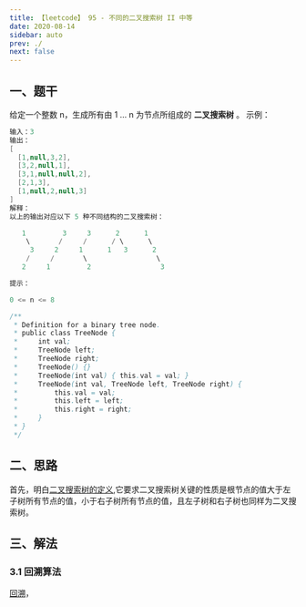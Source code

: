 ```yaml
---
title: 【leetcode】 95 - 不同的二叉搜索树 II 中等
date: 2020-08-14
sidebar: auto
prev: ./
next: false
---
```


## 一、题干

给定一个整数 n，生成所有由 1 ... n 为节点所组成的 **二叉搜索树** 。
示例：
```java
输入：3
输出：
[
  [1,null,3,2],
  [3,2,null,1],
  [3,1,null,null,2],
  [2,1,3],
  [1,null,2,null,3]
]
解释：
以上的输出对应以下 5 种不同结构的二叉搜索树：

   1         3     3      2      1
    \       /     /      / \      \
     3     2     1      1   3      2
    /     /       \                 \
   2     1         2                 3

提示：

0 <= n <= 8

/**
 * Definition for a binary tree node.
 * public class TreeNode {
 *     int val;
 *     TreeNode left;
 *     TreeNode right;
 *     TreeNode() {}
 *     TreeNode(int val) { this.val = val; }
 *     TreeNode(int val, TreeNode left, TreeNode right) {
 *         this.val = val;
 *         this.left = left;
 *         this.right = right;
 *     }
 * }
 */
```
## 二、思路
首先，明白[二叉搜索树的定义](../../datastructure/tree/binaryTree#五、二叉搜索树),它要求二叉搜索树关键的性质是根节点的值大于左子树所有节点的值，小于右子树所有节点的值，且左子树和右子树也同样为二叉搜索树。

## 三、解法
### 3.1 回溯算法
[回溯](../../algorithm/#八、回-溯)，

